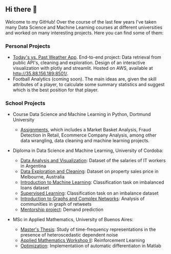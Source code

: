 ## Hi there 👋

Welcome to my GitHub! Over the course of the last few years I've taken many Data Science and Machine Learning courses at different universities and worked on many interesting projects. Here you can find some of them:

### Personal Projects
- [Today's vs. Past Weather App](https://github.com/sofianieva/weather_app). End-to-end project: Data retrieval from public API's, cleaning and exploration. Design of an interactive visualization with plotly and streamlit. Hosted on AWS, available at http://35.88.156.189:8501/.
- Football Analytics (coming soon). The main ideas are, given the skill attributes of a player, to calculate some summary statistics and suggest which is the best position for that player.

### School Projects
- Course Data Science and Machine Learning in Python, Dortmund University
  -  [Assignments](https://github.com/sofianieva/dortmund), which includes a Market Basket Analysis, Fraud Detection in Retail, Ecommerce Company Analysis, among other data wrangling, data cleaning and machine learning projects.

- Diploma in Data Science and Machine Learning, University of Cordoba:
  - [Data Analysis and Visualization](https://github.com/sofianieva/data_analysis_and_viz): Dataset of the salaries of IT workers in Argentina
  - [Data Exploration and Cleaning](https://github.com/sofianieva/EDA_and_data_cleaning): Dataset on property sales price in Melbourne, Australia
  - [Introduction to Machine Learning](https://github.com/sofianieva/introduction_to_ML):  Classification task on imbalanced loans dataset
  - [Supervised Learning](https://github.com/sofianieva/supervised_learning): Classification task on an imbalance dataset
  - [Introduction to Graphs and Complex Networks](https://github.com/sofianieva/graphs_and_networks): Analysis of communities in graph of retweets
  - [Mentorship project](https://github.com/sofianieva/demand_prediction): Demand prediction

- MSc in Applied Mathematics, University of Buenos Aires:
  - [Master's Thesis](https://github.com/sofianieva/msc_thesis): Study of time-frequency representations in the presence of heteroscedastic dependent noise
  - [Applied Mathematics Workshop II](https://github.com/sofianieva/reinforcement_learning): Reinforcement Learning
  - [Optimization](https://github.com/sofianieva/autodiff_with_matlab): Implementatiion of automatic differentiaton in Matlab


<!--
**sofianieva/sofianieva** is a ✨ _special_ ✨ repository because its `README.md` (this file) appears on your GitHub profile.

Here are some ideas to get you started:

- 🔭 I’m currently working on ...
- 🌱 I’m currently learning ...
- 👯 I’m looking to collaborate on ...
- 🤔 I’m looking for help with ...
- 💬 Ask me about ...
- 📫 How to reach me: ...
- 😄 Pronouns: ...
- ⚡ Fun fact: ...
-->
